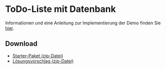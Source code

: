 # ToDo-Liste mit Datenbank

Informationen und eine Anleitung zur Implementierung der Demo finden Sie [hier](https://regensburger-forscher.de/mme/Demos/todo-list-db/).

## Download

- [Starter-Paket (zip-Datei)](https://github.com/Multimedia-Engineering-Regensburg-Demos/MME-ToDo-List-DB/archive/starter.zip)
- [Lösungsvorschlag (zip-Datei)](https://github.com/Multimedia-Engineering-Regensburg-Demos/MME-ToDo-List-DB/archive/master.zip)